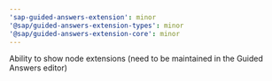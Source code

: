 ```yaml
---
'sap-guided-answers-extension': minor
'@sap/guided-answers-extension-types': minor
'@sap/guided-answers-extension-core': minor
---
```


Ability to show node extensions (need to be maintained in the Guided Answers editor)
